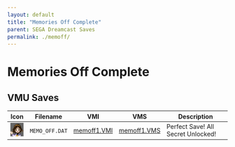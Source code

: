```yaml
---
layout: default
title: "Memories Off Complete"
parent: SEGA Dreamcast Saves
permalink: ./memoff/
---
```

# Memories Off Complete

## VMU Saves

| Icon | Filename | VMI | VMS | Description |
|------|----------|-----|-----|-------------|
| ![Memories Off Complete](../icons/MEMO_OFF.DAT.GIF) | `MEMO_OFF.DAT` | [memoff1.VMI](memoff1.VMI) | [memoff1.VMS](memoff1.VMS) | Perfect Save! All Secret Unlocked! |
